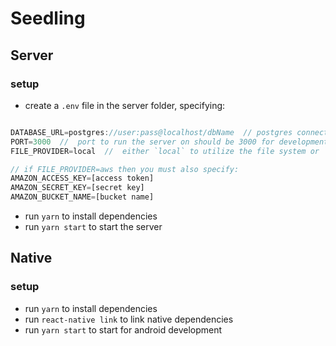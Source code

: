 # Seedling

## Server

### setup

- create a `.env` file in the server folder, specifying:

```javascript

DATABASE_URL=postgres://user:pass@localhost/dbName  // postgres connection string
PORT=3000  //  port to run the server on should be 3000 for development
FILE_PROVIDER=local  //  either `local` to utilize the file system or `aws` to upload to amazon.

// if FILE_PROVIDER=aws then you must also specify:
AMAZON_ACCESS_KEY=[access token]
AMAZON_SECRET_KEY=[secret key]
AMAZON_BUCKET_NAME=[bucket name]

```

- run `yarn` to install dependencies
- run `yarn start` to start the server


## Native

### setup

- run `yarn` to install dependencies
- run `react-native link` to link native dependencies
- run `yarn start` to start for android development
